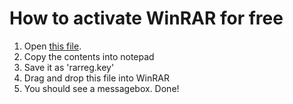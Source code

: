 # How to activate WinRAR for free
1. Open [this file](https://github.com/yangsj/yangsj/blob/master/software/winrar/rarreg.key).
2. Copy the contents into notepad
3. Save it as 'rarreg.key'
4. Drag and drop this file into WinRAR
5. You should see a messagebox. Done!
